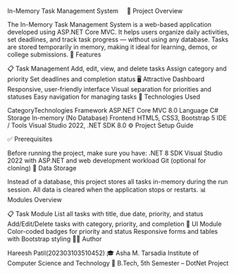 In-Memory Task Management System
   
📘 Project Overview

The In-Memory Task Management System is a web-based application developed using ASP.NET Core MVC.
It helps users organize daily activities, set deadlines, and track task progress — without using any database.
Tasks are stored temporarily in memory, making it ideal for learning, demos, or college submissions.
🚀 Features

📋 Task Management
Add, edit, view, and delete tasks
Assign category and priority
Set deadlines and completion status
🖥️ Attractive Dashboard
Responsive, user-friendly interface
Visual separation for priorities and statuses
Easy navigation for managing tasks
🧩 Technologies Used

CategoryTechnologies
Framework
ASP.NET Core MVC 8.0
Language
C#
Storage
In-memory (No Database)
Frontend
HTML5, CSS3, Bootstrap 5
IDE / Tools
Visual Studio 2022, .NET SDK 8.0
⚙️ Project Setup Guide

✅ Prerequisites

Before running the project, make sure you have:
.NET 8 SDK
Visual Studio 2022 with ASP.NET and web development workload
Git (optional for cloning)
💾 Data Storage

Instead of a database, this project stores all tasks in-memory during the run session.
All data is cleared when the application stops or restarts.
📊 Modules Overview

📋 Task Module
List all tasks with title, due date, priority, and status
Add/Edit/Delete tasks with category, priority, and completion
🎨 UI Module
Color-coded badges for priority and status
Responsive forms and tables with Bootstrap styling
🧑‍💻 Author

Hareesh Patil(202303103510452)
🎓 Asha M. Tarsadia Institute of Computer Science and Technology
📅 B.Tech, 5th Semester – DotNet Project

